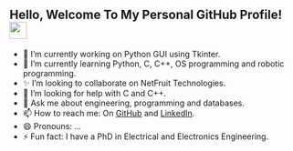 <!--## Hello, Welcome To My Personal GitHub Profile! 👋-->

<div id="header">
  <h2>
    Hello, Welcome To My Personal GitHub Profile!
    <img src="https://media.giphy.com/media/hvRJCLFzcasrR4ia7z/giphy.gif" width="30px"/>
</div> 

- 🔭 I’m currently working on Python GUI using Tkinter.
- 🌱 I’m currently learning Python, C, C++, OS programming and robotic programming.
- ✨ I’m looking to collaborate on NetFruit Technologies.
- 🤔 I’m looking for help with C and C++.
- 💬 Ask me about engineering, programming and databases.
- 📫 How to reach me: On [GitHub](https://github.com/ATSqueak) and [LinkedIn](https://www.linkedin.com/in/arif-taha/).
- 😄 Pronouns: ...
- ⚡ Fun fact: I have a PhD in Electrical and Electronics Engineering.

<!---
ATSqueak/ATSqueak is a ✨ special ✨ repository because its `README.md` (this file) appears on your GitHub profile.
You can click the Preview link to take a look at your changes.
--->
